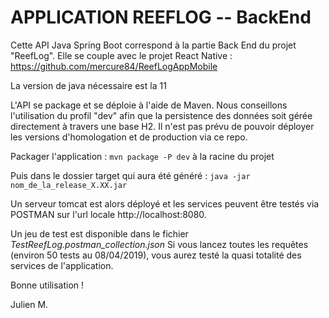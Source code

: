 # APPLICATION REEFLOG -- BackEnd


Cette API Java Spring Boot correspond à la partie Back End du projet "ReefLog".
Elle se couple avec le projet React Native : https://github.com/mercure84/ReefLogAppMobile

La version de java nécessaire est la 11

L'API se package et se déploie à l'aide de Maven.
Nous conseillons l'utilisation du profil "dev" afin que la persistence des données soit gérée directement à travers une base H2.
Il n'est pas prévu de pouvoir déployer les versions d'homologation et de production via ce repo.
 
Packager l'application : `mvn package -P dev` à la racine du projet

Puis dans le dossier target qui aura été généré : `java -jar nom_de_la_release_X.XX.jar `

Un serveur tomcat est alors déployé et les services peuvent être testés via POSTMAN sur l'url locale http://localhost:8080.

Un jeu de test est disponible dans le fichier _TestReefLog.postman_collection.json_
Si vous lancez toutes les requêtes (environ 50 tests au 08/04/2019), vous aurez testé la quasi totalité des services de l'application. 

Bonne utilisation !

Julien M.